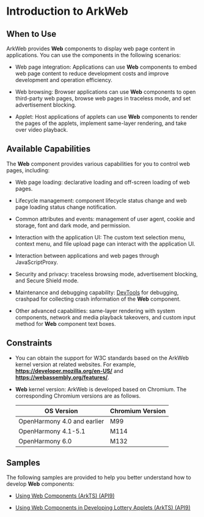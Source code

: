 # Introduction to ArkWeb

## When to Use

ArkWeb provides **Web** components to display web page content in applications. You can use the components in the following scenarios:
- Web page integration: Applications can use **Web** components to embed web page content to reduce development costs and improve development and operation efficiency. 

- Web browsing: Browser applications can use **Web** components to open third-party web pages, browse web pages in traceless mode, and set advertisement blocking.

- Applet: Host applications of applets can use **Web** components to render the pages of the applets, implement same-layer rendering, and take over video playback.

## Available Capabilities

The **Web** component provides various capabilities for you to control web pages, including:

- Web page loading: declarative loading and off-screen loading of web pages.

- Lifecycle management: component lifecycle status change and web page loading status change notification.

- Common attributes and events: management of user agent, cookie and storage, font and dark mode, and permission.

- Interaction with the application UI: The custom text selection menu, context menu, and file upload page can interact with the application UI.

- Interaction between applications and web pages through JavaScriptProxy.

- Security and privacy: traceless browsing mode, advertisement blocking, and Secure Shield mode.

- Maintenance and debugging capability: [DevTools](web-debugging-with-devtools.md) for debugging, crashpad for collecting crash information of the **Web** component.

- Other advanced capabilities: same-layer rendering with system components, network and media playback takeovers, and custom input method for **Web** component text boxes<!--RP1--><!--RP1End-->.

## Constraints

- You can obtain the support for W3C standards based on the ArkWeb kernel version at related websites. For example, **https://developer.mozilla.org/en-US/** and **https://webassembly.org/features/**.

- **Web** kernel version: ArkWeb is developed based on Chromium. The corresponding Chromium versions are as follows.

  | OS Version| Chromium Version|
  |  ---|---|
  | OpenHarmony 4.0 and earlier| M99 |
  | OpenHarmony 4.1-5.1 | M114 |
  | OpenHarmony 6.0 | M132 |

## Samples

The following samples are provided to help you better understand how to develop **Web** components:

- [Using Web Components (ArkTS) (API9)](https://gitee.com/openharmony/codelabs/tree/master/ETSUI/WebCookie)

- [Using Web Components in Developing Lottery Applets (ArkTS) (API9)](https://gitee.com/openharmony/codelabs/tree/master/ETSUI/WebComponent)
